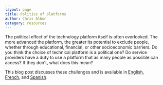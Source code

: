 ```yaml
---
layout: page
title: Politics of platforms
author: Chris Albon
category: resources
---
```

The political effect of the technology platform itself is often overlooked. The more advanced the platform, the greater its potential to exclude people, whether through educational, financial, or other socioeconomic barriers. Do you think the choice of technical platform is a political one? Do service providers have a duty to use a platform that as many people as possible can access? If they don’t, what does this mean?

This blog post discusses these challenges and is available in [English](http://simlab.org/resources/coursem4cso/files/Politics%20of%20Platforms.pdf), [French](http://simlab.org/resources/coursem4cso/files/La%20politique%20des%20plates-formes_Fr.pdf), and [Spanish](http://simlab.org/resources/coursem4cso/files/La%20pol%C3%ADtica%20de%20las%20plataformas_Spa.pdf).
